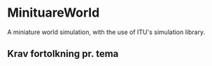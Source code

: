 # MinituareWorld
A miniature world simulation, with the use of ITU's simulation library.

## Krav fortolkning pr. tema
